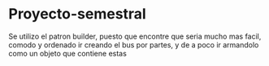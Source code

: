 # Proyecto-semestral

Se utilizo el patron builder, puesto que encontre que seria mucho mas facil, 
comodo y ordenado ir creando el bus por partes, y de a poco ir armandolo como 
un objeto que contiene estas